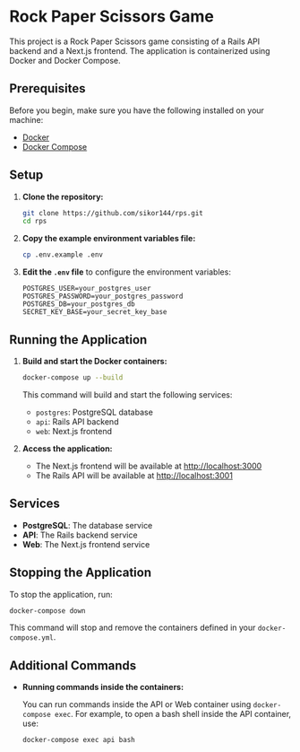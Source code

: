 # Rock Paper Scissors Game

This project is a Rock Paper Scissors game consisting of a Rails API backend and a Next.js frontend. The application is containerized using Docker and Docker Compose.

## Prerequisites

Before you begin, make sure you have the following installed on your machine:

- [Docker](https://www.docker.com/products/docker-desktop)
- [Docker Compose](https://docs.docker.com/compose/install/)

## Setup

1. **Clone the repository:**

   ```sh
   git clone https://github.com/sikor144/rps.git
   cd rps
   ```

2. **Copy the example environment variables file:**

   ```sh
   cp .env.example .env
   ```

3. **Edit the `.env` file** to configure the environment variables:

   ```env
   POSTGRES_USER=your_postgres_user
   POSTGRES_PASSWORD=your_postgres_password
   POSTGRES_DB=your_postgres_db
   SECRET_KEY_BASE=your_secret_key_base
   ```

## Running the Application

1. **Build and start the Docker containers:**

   ```sh
   docker-compose up --build
   ```

   This command will build and start the following services:

   - `postgres`: PostgreSQL database
   - `api`: Rails API backend
   - `web`: Next.js frontend

2. **Access the application:**

   - The Next.js frontend will be available at [http://localhost:3000](http://localhost:3000)
   - The Rails API will be available at [http://localhost:3001](http://localhost:3001)

## Services

- **PostgreSQL**: The database service
- **API**: The Rails backend service
- **Web**: The Next.js frontend service

## Stopping the Application

To stop the application, run:

```sh
docker-compose down
```

This command will stop and remove the containers defined in your `docker-compose.yml`.

## Additional Commands

- **Running commands inside the containers:**

  You can run commands inside the API or Web container using `docker-compose exec`. For example, to open a bash shell inside the API container, use:

  ```sh
  docker-compose exec api bash
  ```
